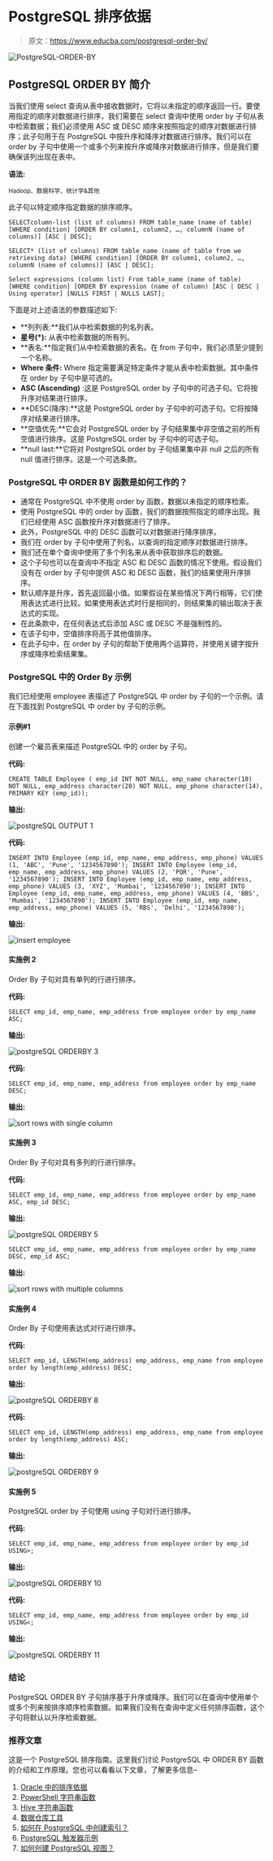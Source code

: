# PostgreSQL 排序依据

> 原文：<https://www.educba.com/postgresql-order-by/>

![PostgreSQL-ORDER-BY](img/92a28a6a531f331a2db183885499adf0.png)



## PostgreSQL ORDER BY 简介

当我们使用 select 查询从表中接收数据时，它将以未指定的顺序返回一行。要使用指定的顺序对数据进行排序，我们需要在 select 查询中使用 order by 子句从表中检索数据；我们必须使用 ASC 或 DESC 顺序来按照指定的顺序对数据进行排序；此子句用于在 PostgreSQL 中按升序和降序对数据进行排序。我们可以在 order by 子句中使用一个或多个列来按升序或降序对数据进行排序，但是我们要确保该列出现在表中。

**语法:**

<small>Hadoop、数据科学、统计学&其他</small>

此子句以特定顺序指定数据的排序顺序。

`SELECTcolumn-list (list of columns)
FROM table_name (name of table)
[WHERE condition] [ORDER BY column1, column2, …, columnN (name of columns)] [ASC | DESC];`

`SELECT* (list of columns)
FROM table_name (name of table from we retrieving data)
[WHERE condition] [ORDER BY column1, column2, …, columnN (name of columns)] [ASC | DESC];`

`Select expressions (column list)
From table_name (name of table)
[WHERE condition] [ORDER BY expression (name of column) [ASC | DESC | Using operator] [NULLS FIRST | NULLS LAST];`

下面是对上述语法的参数描述如下:

*   **列列表:**我们从中检索数据的列名列表。
*   **星号(*):** 从表中检索数据的所有列。
*   **表名:**指定我们从中检索数据的表名。在 from 子句中，我们必须至少提到一个名称。
*   **Where 条件:** Where 指定需要满足特定条件才能从表中检索数据。其中条件在 order by 子句中是可选的。
*   **ASC (Ascending)** :这是 PostgreSQL order by 子句中的可选子句。它将按升序对结果进行排序。
*   **DESC(降序):**这是 PostgreSQL order by 子句中的可选子句。它将按降序对结果进行排序。
*   **空值优先:**它会对 PostgreSQL order by 子句结果集中非空值之前的所有空值进行排序。这是 PostgreSQL order by 子句中的可选子句。
*   **null last:**它将对 PostgreSQL order by 子句结果集中非 null 之后的所有 null 值进行排序。这是一个可选条款。

### PostgreSQL 中 ORDER BY 函数是如何工作的？

*   通常在 PostgreSQL 中不使用 order by 函数，数据以未指定的顺序检索。
*   使用 PostgreSQL 中的 order by 函数，我们的数据按照指定的顺序出现。我们已经使用 ASC 函数按升序对数据进行了排序。
*   此外，PostgreSQL 中的 DESC 函数可以对数据进行降序排序。
*   我们在 order by 子句中使用了列名，以查询的指定顺序对数据进行排序。
*   我们还在单个查询中使用了多个列名来从表中获取排序后的数据。
*   这个子句也可以在查询中不指定 ASC 和 DESC 函数的情况下使用。假设我们没有在 order by 子句中提供 ASC 和 DESC 函数，我们的结果使用升序排序。
*   默认顺序是升序，首先返回最小值。如果假设在某些情况下两行相等，它们使用表达式进行比较。如果使用表达式时行是相同的，则结果集的输出取决于表达式的实现。
*   在此条款中，在任何表达式后添加 ASC 或 DESC 不是强制性的。
*   在该子句中，空值排序将高于其他值排序。
*   在此子句中，在 order by 子句的帮助下使用两个运算符，并使用关键字按升序或降序检索结果集。

### PostgreSQL 中的 Order By 示例

我们已经使用 employee 表描述了 PostgreSQL 中 order by 子句的一个示例。请在下面找到 PostgreSQL 中 order by 子句的示例。

#### 示例#1

创建一个雇员表来描述 PostgreSQL 中的 order by 子句。

**代码:**

`CREATE TABLE Employee ( emp_id INT NOT NULL, emp_name character(10) NOT NULL, emp_address character(20) NOT NULL, emp_phone character(14), PRIMARY KEY (emp_id));`

**输出:**

![postgreSQL OUTPUT 1](img/95bdb940b17d2d1b51a8075f1bce8bff.png)



**代码:**

`INSERT INTO Employee (emp_id, emp_name, emp_address, emp_phone) VALUES (1, 'ABC', 'Pune', '1234567890');
INSERT INTO Employee (emp_id, emp_name, emp_address, emp_phone) VALUES (2, 'PQR', 'Pune', '1234567890');
INSERT INTO Employee (emp_id, emp_name, emp_address, emp_phone) VALUES (3, 'XYZ', 'Mumbai', '1234567890');
INSERT INTO Employee (emp_id, emp_name, emp_address, emp_phone) VALUES (4, 'BBS', 'Mumbai', '1234567890');
INSERT INTO Employee (emp_id, emp_name, emp_address, emp_phone) VALUES (5, 'RBS', 'Delhi', '1234567890');`

**输出:**

![insert employee](img/5182b1604148a198505cf5190916eb85.png)



#### 实施例 2

Order By 子句对具有单列的行进行排序。

**代码:**

`SELECT emp_id, emp_name, emp_address from employee order by emp_name ASC;`

**输出:**

![postgreSQL ORDERBY 3](img/86f7fdec9a261da5455a6e822a268661.png)



**代码:**

`SELECT emp_id, emp_name, emp_address from employee order by emp_name DESC;`

**输出:**

![sort rows with single column](img/85dbb6958babfa4bc0b49cd9ee042368.png)



#### 实施例 3

Order By 子句对具有多列的行进行排序。

**代码:**

`SELECT emp_id, emp_name, emp_address from employee order by emp_name ASC, emp_id DESC;`

**输出:**

![postgreSQL ORDERBY 5](img/e75c796d9d29cd183625debeb28e3ef7.png)



`SELECT emp_id, emp_name, emp_address from employee order by emp_name DESC, emp_id ASC;`

**输出:**

![sort rows with multiple columns](img/853ca4909e02b1a76b8a33dedc4351b7.png)



#### 实施例 4

Order By 子句使用表达式对行进行排序。

**代码:**

`SELECT emp_id, LENGTH(emp_address) emp_address, emp_name from employee order by length(emp_address) DESC;`

**输出:**

![postgreSQL ORDERBY 8](img/26668b64dfe0296d26eb1749e5c27fbf.png)



**代码:**

`SELECT emp_id, LENGTH(emp_address) emp_address, emp_name from employee order by length(emp_address) ASC;`

**输出:**

![postgreSQL ORDERBY 9](img/7a736750257bfe43f416b1c0442b4992.png)



#### 实施例 5

PostgreSQL order by 子句使用 using 子句对行进行排序。

**代码:**

`SELECT emp_id, emp_name, emp_address from employee order by emp_id USING>;`

**输出:**

![postgreSQL ORDERBY 10](img/ba23eb12e5e87a5029e0e4269c4de3be.png)



**代码:**

`SELECT emp_id, emp_name, emp_address from employee order by emp_id USING<;`

**输出:**

![postgreSQL ORDERBY 11](img/9897e6dcedef0e87a329eb991a7228f1.png)



### 结论

PostgreSQL ORDER BY 子句排序基于升序或降序。我们可以在查询中使用单个或多个列来按排序顺序检索数据。如果我们没有在查询中定义任何排序函数，这个子句将默认以升序检索数据。

### 推荐文章

这是一个 PostgreSQL 排序指南。这里我们讨论 PostgreSQL 中 ORDER BY 函数的介绍和工作原理。您也可以看看以下文章，了解更多信息–

1.  [Oracle 中的排序依据](https://www.educba.com/order-by-in-oracle/)
2.  [PowerShell 字符串函数](https://www.educba.com/powershell-string-functions/)
3.  [Hive 字符串函数](https://www.educba.com/hive-string-function/)
4.  [数据仓库工具](https://www.educba.com/data-warehouse-tools/)
5.  [如何在 PostgreSQL 中创建索引？](https://www.educba.com/indexes-in-postgresql/)
6.  [PostgreSQL 触发器示例](https://www.educba.com/postgresql-triggers/)
7.  [如何创建 PostgreSQL 视图？](https://www.educba.com/postgresql-views/)